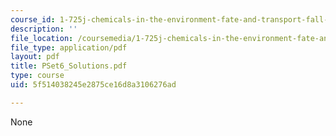```yaml
---
course_id: 1-725j-chemicals-in-the-environment-fate-and-transport-fall-2004
description: ''
file_location: /coursemedia/1-725j-chemicals-in-the-environment-fate-and-transport-fall-2004/5f514038245e2875ce16d8a3106276ad_PSet6_Solutions.pdf
file_type: application/pdf
layout: pdf
title: PSet6_Solutions.pdf
type: course
uid: 5f514038245e2875ce16d8a3106276ad

---
```

None